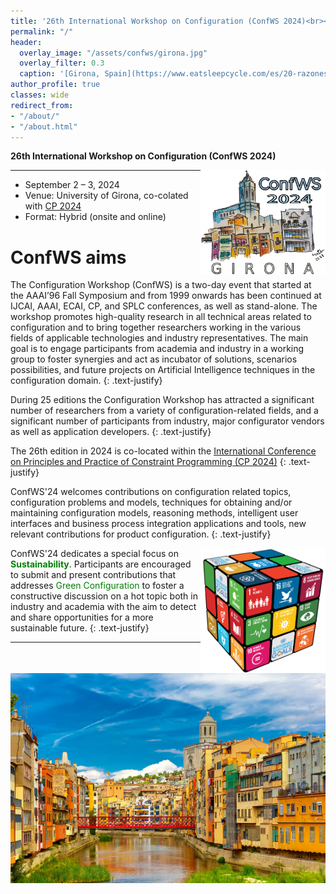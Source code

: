 ```yaml
---
title: '26th International Workshop on Configuration (ConfWS 2024)<br><span style="font-size: 60%;">Girona, Spain. Sep 2-3, 2024</span>'
permalink: "/"
header:
  overlay_image: "/assets/confws/girona.jpg"
  overlay_filter: 0.3
  caption: '[Girona, Spain](https://www.eatsleepcycle.com/es/20-razones-por-que-vivir-en-girona-es-increible/)'
author_profile: true
classes: wide
redirect_from:
- "/about/"
- "/about.html"
---
```


**26th International Workshop on Configuration (ConfWS 2024)**

<img style="float: right; width: 200px;" src="assets/confws/confws-2024-logo.png">

---
- September 2 – 3, 2024
- Venue: University of Girona, co-colated with [CP 2024](https://cp2024.a4cp.org/)
- Format: Hybrid (onsite and online)

# ConfWS aims
The Configuration Workshop (ConfWS) is a two-day event that started at the AAAI’96 Fall Symposium and from 1999 onwards has been continued at IJCAI, AAAI, ECAI, CP, and SPLC conferences, as well as stand-alone. 
The workshop promotes high-quality research in all technical areas related to configuration and to bring together researchers working in the various fields of applicable technologies and industry representatives. The main goal is to engage participants from academia and industry in a working group to foster synergies and act as incubator of solutions, scenarios possibilities, and future projects on Artificial Intelligence techniques in the configuration domain. 
{: .text-justify}

During 25 editions the Configuration Workshop has attracted a significant number of researchers from a variety of configuration-related fields, and a significant number of participants from industry, major configurator vendors as well as application developers. 
{: .text-justify}

The 26th edition in 2024 is co-located within the [International Conference on Principles and Practice of Constraint Programming (CP 2024)](https://cp2024.a4cp.org/)
{: .text-justify}

ConfWS'24 welcomes contributions on configuration related topics, configuration problems and models, techniques for obtaining and/or maintaining configuration models, reasoning methods, intelligent user interfaces and business process integration applications and tools, new relevant contributions for product configuration.
{: .text-justify}

<img style="float: right; width: 200px;" src="assets/confws/rueda.png">

ConfWS'24 dedicates a special focus on <span style="color:green">**Sustainability**</span>. Participants are encouraged to submit and present contributions that addresses <span style="color:green">Green Configuration</span> to foster a constructive discussion on a hot topic both in industry and academia with the aim to detect and share opportunities for a more sustainable future. 
{: .text-justify}


---

![ConfWS will be at Girona](/assets/confws/girona.jpg "ConfWS will be at Girona")

